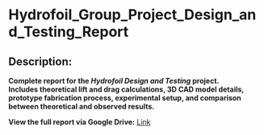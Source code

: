 # **Hydrofoil_Group_Project_Design_and_Testing_Report**

## **Description:**  
**Complete report for the *Hydrofoil Design and Testing* project.**  
**Includes theoretical lift and drag calculations, 3D CAD model details, prototype fabrication process, experimental setup, and comparison between theoretical and observed results.**  

**View the full report via Google Drive:** [Link](https://drive.google.com/file/d/1FC_6l4o4rLnlnKPLobbcMz9BGxzlUPjD/view?usp=drivesdk)
